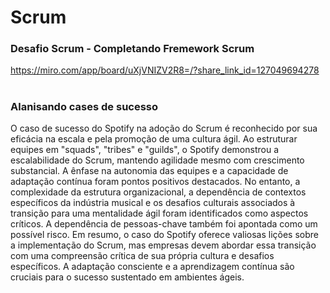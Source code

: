 # Scrum

### Desafio Scrum - Completando Fremework Scrum
https://miro.com/app/board/uXjVNIZV2R8=/?share_link_id=127049694278

# 
### Alanisando cases de sucesso 
O caso de sucesso do Spotify na adoção do Scrum é reconhecido por sua eficácia na escala e pela promoção de uma cultura ágil. Ao estruturar equipes em "squads", "tribes" e "guilds", o Spotify demonstrou a escalabilidade do Scrum, mantendo agilidade mesmo com crescimento substancial. A ênfase na autonomia das equipes e a capacidade de adaptação contínua foram pontos positivos destacados. No entanto, a complexidade da estrutura organizacional, a dependência de contextos específicos da indústria musical e os desafios culturais associados à transição para uma mentalidade ágil foram identificados como aspectos críticos. A dependência de pessoas-chave também foi apontada como um possível risco. Em resumo, o caso do Spotify oferece valiosas lições sobre a implementação do Scrum, mas empresas devem abordar essa transição com uma compreensão crítica de sua própria cultura e desafios específicos. A adaptação consciente e a aprendizagem contínua são cruciais para o sucesso sustentado em ambientes ágeis.
